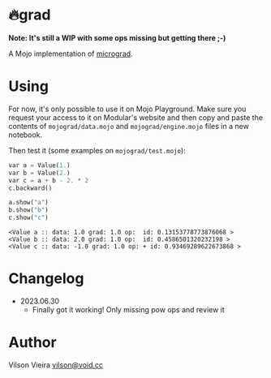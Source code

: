 # :fire:grad

**Note: It's still a WIP with some ops missing but getting there ;-)**

A Mojo implementation of [micrograd](https://github.com/karpathy/micrograd).

# Using

For now, it's only possible to use it on Mojo Playground. Make sure
you request your access to it on Modular's website and then
copy and paste the contents of `mojograd/data.mojo` and
`mojograd/engine.mojo` files in a new notebook.

Then test it (some examples on `mojograd/test.mojo`):

```python
var a = Value(1.)
var b = Value(2.)
var c = a + b - 2. * 2
c.backward()

a.show("a")
b.show("b")
c.show("c")
```

```
<Value a :: data: 1.0 grad: 1.0 op:  id: 0.13153778773876068 >
<Value b :: data: 2.0 grad: 1.0 op:  id: 0.4586501320232198 >
<Value c :: data: -1.0 grad: 1.0 op: + id: 0.93469289622673868 >
```

# Changelog

- 2023.06.30
  - Finally got it working! Only missing pow ops and review it

# Author

Vilson Vieira <vilson@void.cc>